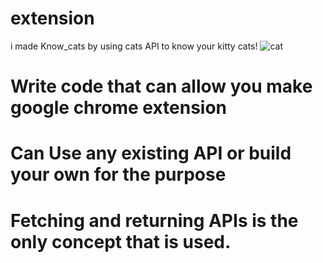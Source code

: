 # extension

  i made Know_cats by using cats API to know your kitty cats!
![cat](https://user-images.githubusercontent.com/94554260/175469856-226cda7a-cc49-4487-ad8e-a5b54846a35d.jpg)

 # Write code that can allow you make google chrome extension
 # Can Use any existing API or build your own for the purpose
 # Fetching and returning APIs is the only concept that is used.
